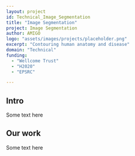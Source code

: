 ```yaml
---
layout: project
id: Technical_Image_Segmentation
title: "Image Segmentation"
project: Image Segmentation
author: AMIGO
logo: "assets/images/projects/placeholder.png"
excerpt: "Contouring human anatomy and disease"
domain: "Technical"
funding:
  - "Wellcome Trust"
  - "H2020"
  - "EPSRC"

---
```


## Intro

Some text here

## Our work

Some text here

